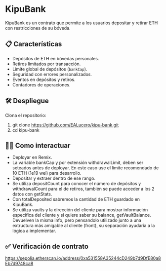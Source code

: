 # KipuBank

KipuBank es un contrato que permite a los usuarios depositar y retirar ETH con restricciones de su bóveda.

## 📋 Características

- Depósitos de ETH en bóvedas personales.
- Retiros limitados por transacción.
- Límite global de depósitos (`bankCap`).
- Seguridad con errores personalizados.
- Eventos en depósitos y retiros.
- Contadores de operaciones.

## 🛠️ Despliegue

Clona el repositorio:
1.   git clone https://github.com/EALucero/kipu-bank.git
2.   cd kipu-bank

## ☝🏼 Como interactuar
- Deployar en Remix.
- La variable bankCap y por extensión withdrawalLimit, deben ser seteados antes de deployar. En este caso use el límite recomendado de 10 ETH (1e19 wei) para desarrollo.
- Depositar y extraer dentro de ese rango.
- Se utiliza depositCount para conocer el número de depósitos y withdrawalCount para el de retiros, también se puede acceder a los 2 datos con getStats.
- Con totalDeposited sabremos la cantidad de ETH guardado en KipuBank.
- Se utiliza vaults y la dirección del cliente para mostrar información específica del cliente y si quiere saber su balance, getVaultBalance. Devuelven la misma info, pero pensandolo utilizado junto a una extructura más amigable al cliente (front), su separación ayudaría a la lógica a implementar.

## ✅ Verificación de contrato
https://sepolia.etherscan.io/address/0xa531558A35244cD249b7d9DfE80a8Eb7d9748ca8